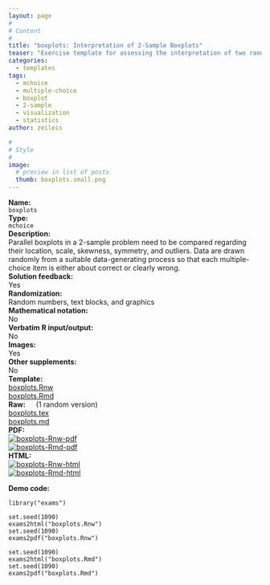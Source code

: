 ```yaml
---
layout: page
#
# Content
#
title: "boxplots: Interpretation of 2-Sample Boxplots"
teaser: "Exercise template for assessing the interpretation of two randomly-generated parallel boxplots regarding location, scale, etc."
categories:
  - templates
tags:
  - mchoice
  - multiple-choice
  - boxplot
  - 2-sample
  - visualization
  - statistics
author: zeileis

#
# Style
#
image:
  # preview in list of posts
  thumb: boxplots.small.png
---
```


<div class='row t1 b1'>
  <div class='medium-4 columns'><b>Name:</b></div>
  <div class='medium-8 columns'><code class="highlighter-rouge">boxplots</code></div>
</div>
<div class='row t1 b1'>
  <div class='medium-4 columns'><b>Type:</b></div>
  <div class='medium-8 columns'><code class="highlighter-rouge">mchoice</code></div> <!-- FIXME: href -->
</div>


<div class='row t20 b1'>
  <div class='medium-4 columns'><b>Description:</b></div>
  <div class='medium-8 columns'>Parallel boxplots in a 2-sample problem need to be compared regarding their location, scale, skewness, symmetry, and outliers. Data are drawn randomly from a suitable data-generating process so that each multiple-choice item is either about correct or clearly wrong.</div>
</div>
<div class='row t1 b1'>
  <div class='medium-4 columns'><b>Solution feedback:</b></div>
  <div class='medium-8 columns'>Yes</div>
</div>
<div class='row t1 b1'>
  <div class='medium-4 columns'><b>Randomization:</b></div>
  <div class='medium-8 columns'>Random numbers, text blocks, and graphics</div>
</div>
<div class='row t1 b1'>
  <div class='medium-4 columns'><b>Mathematical notation:</b></div>
  <div class='medium-8 columns'>No</div>
</div>
<div class='row t1 b1'>
  <div class='medium-4 columns'><b>Verbatim R input/output:</b></div>
  <div class='medium-8 columns'>No</div>
</div>
<div class='row t1 b1'>
  <div class='medium-4 columns'><b>Images:</b></div>
  <div class='medium-8 columns'>Yes</div>
</div>
<div class='row t1 b1'>
  <div class='medium-4 columns'><b>Other supplements:</b></div>
  <div class='medium-8 columns'>No</div>
</div>

<div class='row t20 b1'>
  <div class='medium-4 columns'><b>Template:</b></div>
  <div class='medium-4 columns'><a href="{{ site.url }}/assets/posts/2017-08-14-boxplots//boxplots.Rnw">boxplots.Rnw</a></div>
  <div class='medium-4 columns'><a href="{{ site.url }}/assets/posts/2017-08-14-boxplots//boxplots.Rmd">boxplots.Rmd</a></div>
</div>
<div class='row t1 b1'>
  <div class='medium-4 columns'><b>Raw:</b> (1 random version)</div>
  <div class='medium-4 columns'><a href="{{ site.url }}/assets/posts/2017-08-14-boxplots//boxplots.tex">boxplots.tex</a></div>
  <div class='medium-4 columns'><a href="{{ site.url }}/assets/posts/2017-08-14-boxplots//boxplots.md" >boxplots.md</a></div>
</div>
<div class='row t1 b1'>
  <div class='medium-4 columns'><b>PDF:</b></div>
  <div class='medium-4 columns'><a href="{{ site.url }}/assets/posts/2017-08-14-boxplots//boxplots-Rnw.pdf"><img src="{{ site.url }}/assets/posts/2017-08-14-boxplots//boxplots-Rnw-pdf.png" alt="boxplots-Rnw-pdf"/></a></div>
  <div class='medium-4 columns'><a href="{{ site.url }}/assets/posts/2017-08-14-boxplots//boxplots-Rmd.pdf"><img src="{{ site.url }}/assets/posts/2017-08-14-boxplots//boxplots-Rmd-pdf.png" alt="boxplots-Rmd-pdf"/></a></div>
</div>
<div class='row t1 b20'>
  <div class='medium-4 columns'><b>HTML:</b></div>
  <div class='medium-4 columns'><a href="{{ site.url }}/assets/posts/2017-08-14-boxplots//boxplots-Rnw.html"><img src="{{ site.url }}/assets/posts/2017-08-14-boxplots//boxplots-Rnw-html.png" alt="boxplots-Rnw-html"/></a></div>
  <div class='medium-4 columns'><a href="{{ site.url }}/assets/posts/2017-08-14-boxplots//boxplots-Rmd.html"><img src="{{ site.url }}/assets/posts/2017-08-14-boxplots//boxplots-Rmd-html.png" alt="boxplots-Rmd-html"/></a></div>
</div>



**Demo code:**

<pre><code class="prettyprint ">library(&quot;exams&quot;)

set.seed(1090)
exams2html(&quot;boxplots.Rnw&quot;)
set.seed(1090)
exams2pdf(&quot;boxplots.Rnw&quot;)

set.seed(1090)
exams2html(&quot;boxplots.Rmd&quot;)
set.seed(1090)
exams2pdf(&quot;boxplots.Rmd&quot;)</code></pre>

